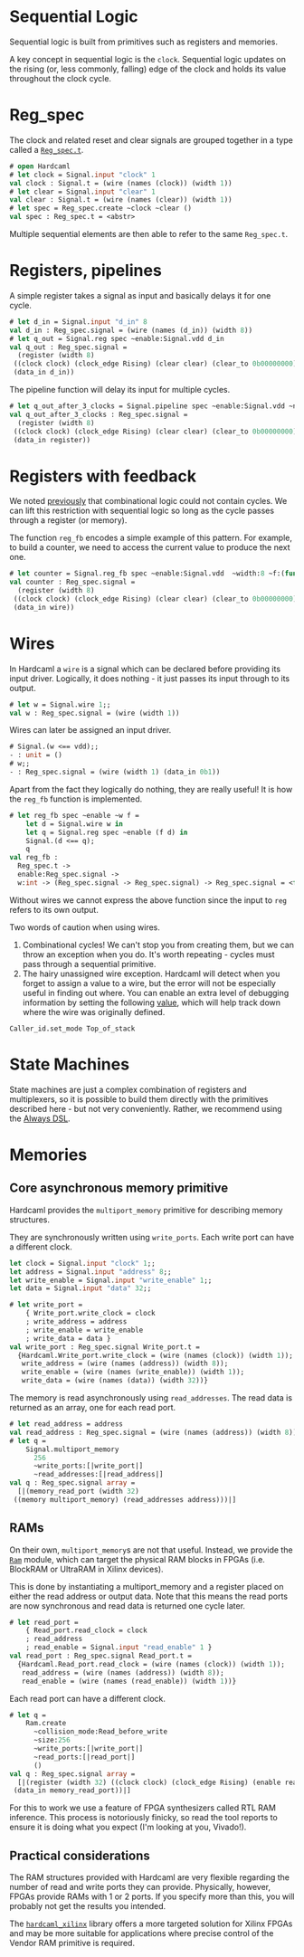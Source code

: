 # Sequential Logic

<!--
```ocaml
# Hardcaml.Caller_id.set_mode Disabled
- : unit = ()
```
-->

Sequential logic is built from primitives such as registers and
memories.

A key concept in sequential logic is the `clock`. Sequential logic
updates on the rising (or, less commonly, falling) edge of the clock and
holds its value throughout the clock cycle.

# Reg_spec

The clock and related reset and clear signals are grouped together in
a type called a [`Reg_spec.t`](https://ocaml.org/p/hardcaml/latest/doc/Hardcaml/Reg_spec/index.html).

```ocaml
# open Hardcaml
# let clock = Signal.input "clock" 1
val clock : Signal.t = (wire (names (clock)) (width 1))
# let clear = Signal.input "clear" 1
val clear : Signal.t = (wire (names (clear)) (width 1))
# let spec = Reg_spec.create ~clock ~clear ()
val spec : Reg_spec.t = <abstr>
```

Multiple sequential elements are then able to refer to the same
`Reg_spec.t`.

# Registers, pipelines

A simple register takes a signal as input and basically delays it for one cycle.

```ocaml
# let d_in = Signal.input "d_in" 8
val d_in : Reg_spec.signal = (wire (names (d_in)) (width 8))
# let q_out = Signal.reg spec ~enable:Signal.vdd d_in
val q_out : Reg_spec.signal =
  (register (width 8)
 ((clock clock) (clock_edge Rising) (clear clear) (clear_to 0b00000000))
 (data_in d_in))
```

The pipeline function will delay its input for multiple cycles.

```ocaml
# let q_out_after_3_clocks = Signal.pipeline spec ~enable:Signal.vdd ~n:3 d_in
val q_out_after_3_clocks : Reg_spec.signal =
  (register (width 8)
 ((clock clock) (clock_edge Rising) (clear clear) (clear_to 0b00000000))
 (data_in register))
```

# Registers with feedback

We noted [previously](combinational_logic.md) that combinational
logic could not contain cycles.  We can lift this restriction with
sequential logic so long as the cycle passes through a register (or memory).

The function `reg_fb` encodes a simple example of this pattern. For
example, to build a counter, we need to access the current value to produce
the next one.

```ocaml
# let counter = Signal.reg_fb spec ~enable:Signal.vdd  ~width:8 ~f:(fun d -> Signal.(d +:. 1))
val counter : Reg_spec.signal =
  (register (width 8)
 ((clock clock) (clock_edge Rising) (clear clear) (clear_to 0b00000000))
 (data_in wire))
```

# Wires

In Hardcaml a `wire` is a signal which can be declared before
providing its input driver. Logically, it does nothing - it just
passes its input through to its output.

```ocaml
# let w = Signal.wire 1;;
val w : Reg_spec.signal = (wire (width 1))
```

Wires can later be assigned an input driver.

```ocaml
# Signal.(w <== vdd);;
- : unit = ()
# w;;
- : Reg_spec.signal = (wire (width 1) (data_in 0b1))
```

Apart from the fact they logically do nothing, they are really useful!
It is how the `reg_fb` function is implemented.

```ocaml
# let reg_fb spec ~enable ~w f =
    let d = Signal.wire w in
    let q = Signal.reg spec ~enable (f d) in
    Signal.(d <== q);
    q
val reg_fb :
  Reg_spec.t ->
  enable:Reg_spec.signal ->
  w:int -> (Reg_spec.signal -> Reg_spec.signal) -> Reg_spec.signal = <fun>
```

Without wires we cannot express the above function since the input
to `reg` refers to its own output.

Two words of caution when using wires.

1. Combinational cycles! We can't stop you from creating them, but we can
   throw an exception when you do. It's worth repeating - cycles must
   pass through a sequential primitive.
2. The hairy unassigned wire exception. Hardcaml will detect when you
   forget to assign a value to a wire, but the error will not be
   especially useful in finding out where. You can
   enable an extra level of debugging information by setting the
   following [value](https://ocaml.org/p/hardcaml/latest/doc/Hardcaml/Caller_id/index.html),
   which will help track down where the wire was originally defined.

<!-- Dont execute this -->
```
Caller_id.set_mode Top_of_stack
```

# State Machines

State machines are just a complex combination of registers and
multiplexers, so it is possible to build them directly with the
primitives described here - but not very conveniently. Rather, we
recommend using the [Always DSL](always.md).

# Memories

## Core asynchronous memory primitive

Hardcaml provides the `multiport_memory` primitive for describing
memory structures.

They are synchronously written using `write_ports`. Each write port
can have a different clock.

```ocaml
let clock = Signal.input "clock" 1;;
let address = Signal.input "address" 8;;
let write_enable = Signal.input "write_enable" 1;;
let data = Signal.input "data" 32;;
```

```ocaml
# let write_port =
    { Write_port.write_clock = clock
    ; write_address = address
    ; write_enable = write_enable
    ; write_data = data }
val write_port : Reg_spec.signal Write_port.t =
  {Hardcaml.Write_port.write_clock = (wire (names (clock)) (width 1));
   write_address = (wire (names (address)) (width 8));
   write_enable = (wire (names (write_enable)) (width 1));
   write_data = (wire (names (data)) (width 32))}
```

The memory is read asynchronously using `read_addresses`. The read data
is returned as an array, one for each read port.

```ocaml
# let read_address = address
val read_address : Reg_spec.signal = (wire (names (address)) (width 8))
# let q =
    Signal.multiport_memory
      256
      ~write_ports:[|write_port|]
      ~read_addresses:[|read_address|]
val q : Reg_spec.signal array =
  [|(memory_read_port (width 32)
 ((memory multiport_memory) (read_addresses address)))|]
```

## RAMs

On their own, `multiport_memory`s are not that useful. Instead, we
provide the [`Ram`](https://ocaml.org/p/hardcaml/latest/doc/Hardcaml/Ram/index.html)
module, which can target the physical RAM blocks in
FPGAs (i.e. BlockRAM or UltraRAM in Xilinx devices).

This is done by instantiating a multiport_memory and a register placed
on either the read address or output data. Note that this means the
read ports are now synchronous and read data is returned one cycle
later.

```ocaml
# let read_port =
    { Read_port.read_clock = clock
    ; read_address
    ; read_enable = Signal.input "read_enable" 1 }
val read_port : Reg_spec.signal Read_port.t =
  {Hardcaml.Read_port.read_clock = (wire (names (clock)) (width 1));
   read_address = (wire (names (address)) (width 8));
   read_enable = (wire (names (read_enable)) (width 1))}
```

Each read port can have a different clock.

```ocaml
# let q =
    Ram.create
      ~collision_mode:Read_before_write
      ~size:256
      ~write_ports:[|write_port|]
      ~read_ports:[|read_port|]
      ()
val q : Reg_spec.signal array =
  [|(register (width 32) ((clock clock) (clock_edge Rising) (enable read_enable))
 (data_in memory_read_port))|]
```

For this to work we use a feature of FPGA synthesizers called RTL RAM
inference. This process is notoriously finicky, so read the tool
reports to ensure it is doing what you expect (I'm looking at you,
Vivado!).

## Practical considerations

The RAM structures provided with Hardcaml are very flexible regarding
the number of read and write ports they can provide. Physically,
however, FPGAs provide RAMs with 1 or 2 ports. If you specify more
than this, you will probably not get the results you intended.

The [`hardcaml_xilinx`](https://github.com/janestreet/hardcaml_xilinx)
library offers a more targeted solution for Xilinx FPGAs and may be
more suitable for applications where precise control of the Vendor RAM
primitive is required.

